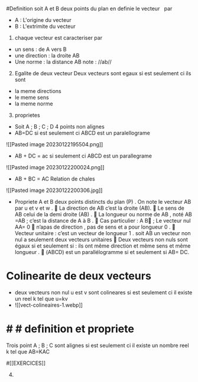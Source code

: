 #Definition 
soit A et B deux points du plan 
en definie le vecteur    par 
- A : L'origine du vecteur 
- B : L'extrimite du vecteur 
1) chaque vecteur est caracteriser par 
- un sens : de A vers B
- une direction : la droite AB
- Une norme : la distance AB note : //ab//
2) Egalite de deux vecteur 
Deux vecteurs sont egaux si est seulement ci ils sont 
- la meme directions
- le meme sens
- la meme norme
3) proprietes
- Soit A ; B ; C ; D 4 points non alignes 
- AB=DC si est seulement ci ABCD est un paralellograme                                  


![[Pasted image 20230122195504.png]]


- AB + DC = ac si seulement ci ABCD est un parallegrame 


![[Pasted image 20230122200024.png]]

- AB + BC = AC Relation de chales 


![[Pasted image 20230122200306.jpg]]

- Propriete 
A et B deux points distincts du plan (P) . On note le vecteur AB par u et v et w .
 La direction de AB c’est la droite (AB).
 Le sens de AB celui de la demi droite (AB) . 
 La longueur ou norme de AB , noté AB =AB  ; c’est la distance de A à B .
 Cas particulier : A B ; Le vecteur nul AA= 0  n’apas de direction , pas de sens et a pour longueur 0 . 
 Vecteur unitaire : c’est un vecteur de longueur 1 . soit AB un vecteur non nul a 
seulement deux vecteurs unitaires 
 Deux vecteurs non nuls sont égaux si et seulement si : ils ont même direction et même sens et même longueur . 
 (ABCD) est un parallélogramme si et seulement si AB= DC.












# Colinearite de deux vecteurs 
- deux vecteurs non nul u est v sont colineares si est seulement ci il existe un reel k tel que u=kv
- ![[vect-colineaires-1.webp]]
# # # definition  et propriete
Trois point A ; B ; C sont alignes
si est seulement ci il existe un nombre reel k tel que AB=KAC


#[[EXERCICES]]

4) 